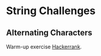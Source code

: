 # String Challenges

## Alternating Characters

Warm-up exercise [Hackerrank](https://www.hackerrank.com/challenges/alternating-characters/problem).
